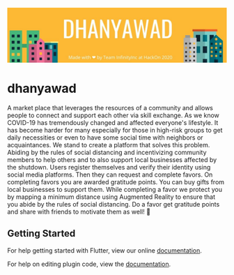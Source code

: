 ![header-dhanyawad](readme-assets/DHANYAWAD.jpg)


# dhanyawad

A market place that leverages the resources of a community and allows people to connect and support each other via skill exchange.
As we know COVID-19 has tremendously changed and affected everyone's lifestyle. It has become harder for many especially for those in high-risk groups to get daily necessities or even to have some social time with neighbors or acquaintances. We stand to create a platform that solves this problem.
Abiding by the rules of social distancing and incentivizing community members to help others and to also support local businesses affected by the shutdown. Users register themselves and verify their identity using social media platforms. Then they can request and complete favors. On completing favors you are awarded gratitude points. You can buy gifts from local businesses to support them.
While completing a favor we protect you by mapping a minimum distance using Augmented Reality to ensure that you abide by the rules of social distancing. 
Do a favor get gratitude points and share with friends to motivate them as well! 🌟

## Getting Started

For help getting started with Flutter, view our online [documentation](https://flutter.dev/).

For help on editing plugin code, view the [documentation](https://flutter.dev/docs/development/packages-and-plugins/using-packages#edit-code).
